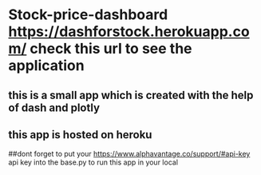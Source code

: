 # Stock-price-dashboard https://dashforstock.herokuapp.com/ check this url to see the application
## this is a small app which is created with the help of dash and plotly
## this app is hosted on heroku
##dont forget to put your https://www.alphavantage.co/support/#api-key api key into the base.py to run this app in your local 

